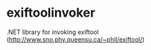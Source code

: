 # exiftoolinvoker
.NET library for invoking exiftool (http://www.sno.phy.queensu.ca/~phil/exiftool/)
